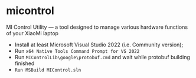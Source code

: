 # micontrol
MI Control Utility — a tool designed to manage various hardware functions of your XiaoMi laptop

* Install at least Microsoft Visual Studio 2022 (i.e. Community version); 
* Run `x64 Native Tools Command Prompt for VS 2022`
* Run `MIControlLib\google\protobuf.cmd` and wait while protobuf building finished
* `Run MSBuild MIControl.sln`